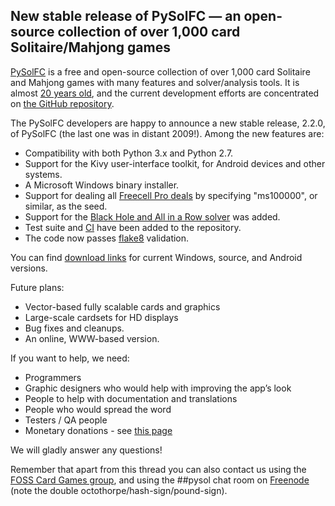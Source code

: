 ## New stable release of PySolFC — an open-source collection of over 1,000 card Solitaire/Mahjong games

[PySolFC](http://pysolfc.sourceforge.net/) is a free and open-source collection of over 1,000 card Solitaire and Mahjong games with many features and solver/analysis tools. It is almost [20 years old](http://solitaire.vegard2.net/pysol.html), and the current development efforts are concentrated on [the GitHub repository](https://github.com/shlomif/PySolFC).

The PySolFC developers are happy to announce a new stable release, 2.2.0, of PySolFC (the last one was in distant 2009!). Among the new features are:

* Compatibility with both Python 3.x and Python 2.7.
* Support for the Kivy user-interface toolkit, for Android devices and other systems.
* A Microsoft Windows binary installer.
* Support for dealing all [Freecell Pro deals](http://fc-solve.shlomifish.org/faq.html#what_are_ms_deals) by specifying "ms100000", or similar, as the seed.
* Support for the [Black Hole and All in a Row solver](http://www.shlomifish.org/open-source/projects/black-hole-solitaire-solver/) was added.
* Test suite and [CI](https://en.wikipedia.org/wiki/Continuous_integration) have been added to the repository.
* The code now passes [flake8](https://pypi.python.org/pypi/flake8) validation.

You can find [download links](https://sourceforge.net/projects/pysolfc/files/PySolFC/) for current Windows, source, and Android versions.

Future plans:

* Vector-based fully scalable cards and graphics
* Large-scale cardsets for HD displays
* Bug fixes and cleanups.
* An online, WWW-based version.

If you want to help, we need:

* Programmers
* Graphic designers who would help with improving the app’s look
* People to help with documentation and translations
* People who would spread the word
* Testers / QA people
* Monetary donations - see [this page](http://www.shlomifish.org/meta/how-to-help/)

We will gladly answer any questions!

Remember that apart from this thread you can also contact us using the [FOSS Card Games group](https://groups.google.com/forum/#!forum/foss-card-games), and using the ##pysol chat room on [Freenode](http://freenode.net/) (note the double octothorpe/hash-sign/pound-sign).
